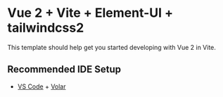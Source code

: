 # Vue 2 + Vite + Element-UI + tailwindcss2

This template should help get you started developing with Vue 2 in Vite.

## Recommended IDE Setup

- [VS Code](https://code.visualstudio.com/) + [Volar](https://marketplace.visualstudio.com/items?itemName=Vue.volar)
